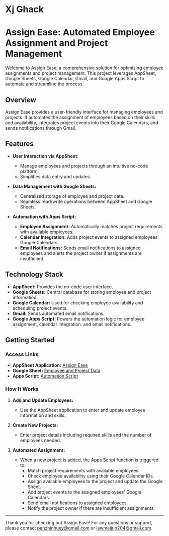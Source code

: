 # Xj Ghack

# Assign Ease: Automated Employee Assignment and Project Management

Welcome to Assign Ease, a comprehensive solution for optimizing employee assignments and project management. This project leverages AppSheet, Google Sheets, Google Calendar, Gmail, and Google Apps Script to automate and streamline the process.

## Overview

Assign Ease provides a user-friendly interface for managing employees and projects. It automates the assignment of employees based on their skills and availability, integrates project events into their Google Calendars, and sends notifications through Gmail.

## Features

- **User Interaction via AppSheet:**
  - Manage employees and projects through an intuitive no-code platform.
  - Simplifies data entry and updates.

- **Data Management with Google Sheets:**
  - Centralized storage of employee and project data.
  - Seamless read/write operations between AppSheet and Google Sheets.

- **Automation with Apps Script:**
  - **Employee Assignment:** Automatically matches project requirements with available employees.
  - **Calendar Integration:** Adds project events to assigned employees' Google Calendars.
  - **Email Notifications:** Sends email notifications to assigned employees and alerts the project owner if assignments are insufficient.

## Technology Stack

- **AppSheet:** Provides the no-code user interface.
- **Google Sheets:** Central database for storing employee and project information.
- **Google Calendar:** Used for checking employee availability and scheduling project events.
- **Gmail:** Sends automated email notifications.
- **Google Apps Script:** Powers the automation logic for employee assignment, calendar integration, and email notifications.

## Getting Started

### Access Links

- **AppSheet Application:** [Assign Ease](https://www.appsheet.com/start/fb525c84-50d7-4550-a600-29412872fc48)
- **Google Sheet:** [Employee and Project Data](https://docs.google.com/spreadsheets/d/1m30iuAC4l4sbWMW9UBX_VTdNvZH5Vt_TvABaCUs6irw/edit?usp=sharing)
- **Apps Script:** [Automation Script](https://script.google.com/d/1A6LbAX4ggzXsS6QmyXdwAl-TG4RBqiZvVg7nGncLoGXNBjMGZtfCKRgp/edit?usp=sharing)

### How It Works

1. **Add and Update Employees:**
   - Use the AppSheet application to enter and update employee information and skills.
   
2. **Create New Projects:**
   - Enter project details including required skills and the number of employees needed.

3. **Automated Assignment:**
   - When a new project is added, the Apps Script function is triggered to:
     - Match project requirements with available employees.
     - Check employee availability using their Google Calendar IDs.
     - Assign available employees to the project and update the Google Sheet.
     - Add project events to the assigned employees' Google Calendars.
     - Send email notifications to assigned employees.
     - Notify the project owner if there are insufficient assignments.

---

Thank you for checking out Assign Ease! For any questions or support, please contact [panzhinhuey@gmail.com](mailto:panzhinhuey@gmail.com) or [lawmeijun204@gmail.com](mailto:lawmeijun204@gmail.com).

